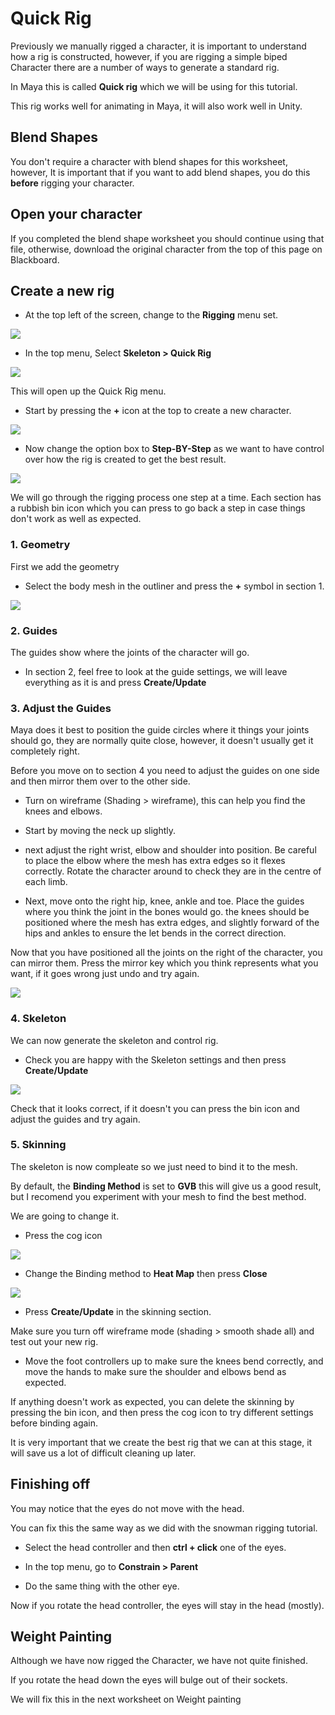 # Quick Rig

Previously we manually rigged a character, it is important to understand how a rig is constructed,  however, if you are rigging a simple biped Character there are a number of ways to generate a standard rig.

In Maya this is called **Quick rig** which we will be using for this tutorial.

This rig works well for animating in Maya, it will also work well in Unity.


## Blend Shapes

You don't require a character with blend shapes for this worksheet, however, It is important that if you want to add blend shapes, you do this **before** rigging your character.

## Open your character

If you completed the blend shape worksheet you should continue using that file, otherwise, download the original character from the top of this page on Blackboard.

## Create a new rig


- At the top left of the screen, change to the **Rigging** menu set.

![](images/riggin_menu_set.png)

- In the top menu, Select **Skeleton > Quick Rig**

![](images/quick_rig.png)

This will open up the Quick Rig menu.

- Start by pressing the **+** icon at the top to create a new character.

![](images/new_character.png)

- Now change the option box to **Step-BY-Step** as we want to have control over how the rig is created to get the best result.

![](images/step_by_step.png)

We will go through the rigging process one step at a time. Each section has a rubbish bin icon which you can press to go back a step in case things don't work as well as expected.

### 1. Geometry

First we add the geometry

- Select the body mesh in the outliner and press the **+** symbol in section 1.

![](images/add_geometry.png)

### 2. Guides

The guides show where the joints of the character will go.

- In section 2, feel free to  look at the guide settings, we will leave everything as it is and press **Create/Update**

### 3. Adjust the Guides

Maya does it best to position the guide circles where it things your joints should go, they are normally quite close,  however, it doesn't usually get it completely right.

Before you move on to section 4 you need to adjust the guides on one side and then mirror them over to the other side.

- Turn on wireframe (Shading > wireframe), this can help you find the knees and elbows.

- Start by moving the neck up slightly.

- next adjust the right wrist, elbow and shoulder into position. Be careful to place the elbow where the mesh has extra edges so it flexes correctly. Rotate the character around to check they are in the centre of each limb.

- Next, move onto the right hip, knee, ankle and toe. Place the guides where you think the joint in the bones would go. the knees should be positioned where the mesh has extra edges, and slightly forward of the hips and ankles to ensure the let bends in the correct direction.

Now that you have positioned all the joints on the right of the character, you can mirror them. Press the mirror key which you think represents what you want, if it goes wrong just undo and try again.

![](images/mirror_guides.png)

### 4. Skeleton

We can now generate the skeleton and control rig.

- Check you are happy with the Skeleton settings and then press **Create/Update**

![](images/create_skeleton.png)


Check that it looks correct, if it doesn't you can press the bin icon and adjust the guides and try again.

### 5. Skinning

The skeleton is now compleate so we just need to bind it to the mesh.

By default, the **Binding Method** is set to **GVB** this will give us a good result, but I recomend you experiment with your mesh to find the best method. 

We are going to change it.

- Press the cog icon

![](images/skinning_cog.png)

- Change the Binding method to **Heat Map** then press **Close**

![](images/heat_map_2.png)

- Press **Create/Update** in the skinning section.

Make sure you turn off wireframe mode (shading > smooth shade all) and test out your new rig.

- Move the foot controllers up to make sure the knees bend correctly, and move the hands to make sure the shoulder and elbows bend as expected.

If anything doesn't work as expected, you can delete the skinning by pressing the bin icon, and then press the cog icon to try different settings before binding again.

It is very important that we create the best rig that we can at this stage, it will save us a lot of difficult cleaning up later.

## Finishing off

You may notice that the eyes do not move with the head. 

You can fix this the same way as we did with the snowman rigging tutorial.

- Select the head controller and then **ctrl + click** one of the eyes. 

- In the top menu, go to **Constrain > Parent**

- Do the same thing with the other eye.

Now if you rotate the head controller, the eyes will stay in the head (mostly).

## Weight Painting

Although we have now rigged the Character, we have not quite finished. 

If you rotate the head down the eyes will bulge out of their sockets.

We will fix this in the next worksheet on Weight painting


